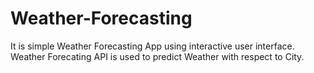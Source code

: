 # Weather-Forecasting

It is simple Weather Forecasting App using interactive user interface.
Weather Forecating API is used to predict Weather with respect to City.
